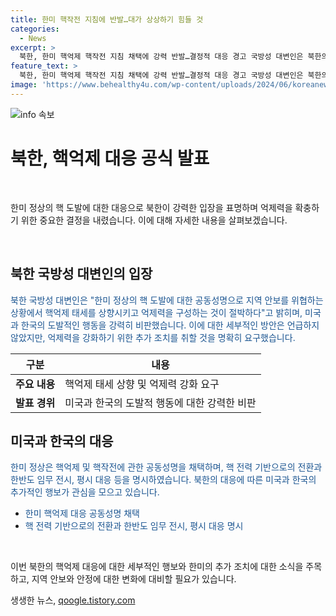 ```yaml
---
title: 한미 핵작전 지침에 반발…대가 상상하기 힘들 것
categories:
  - News
excerpt: >
  북한, 한미 핵억제 핵작전 지침 채택에 강력 반발…결정적 대응 경고 국방성 대변인은 북한의 국방력을 더욱 높이기 위해 중요한 요소를 추가해야 한다고 강조하며, 미국과 한국의 도발을 강력히 규탄했다. 한미 정상이 핵억제 핵작전 지침 공동성명을 채택한 것에 대한 북한의 반발과 경고가 이어졌다. 북한은 추가적인 억제력을 구성할 필요가 있으며, 도발을 멈추지 않을 경우 치르게 될 대가를 경고했다.
feature_text: >
  북한, 한미 핵억제 핵작전 지침 채택에 강력 반발…결정적 대응 경고 국방성 대변인은 북한의 국방력을 더욱 높이기 위해 중요한 요소를 추가해야 한다고 강조하며, 미국과 한국의 도발을 강력히 규탄했다. 한미 정상이 핵억제 핵작전 지침 공동성명을 채택한 것에 대한 북한의 반발과 경고가 이어졌다. 북한은 추가적인 억제력을 구성할 필요가 있으며, 도발을 멈추지 않을 경우 치르게 될 대가를 경고했다.
image: 'https://www.behealthy4u.com/wp-content/uploads/2024/06/koreanews.jpg'
---
```


<p><img src="https://www.behealthy4u.com/wp-content/uploads/2024/06/koreanews.jpg" alt="info 속보" /></p>

<h1>북한, 핵억제 대응 공식 발표</h1>

<p data-ke-size="size16">&nbsp;</p>

<p>한미 정상의 핵 도발에 대한 대응으로 북한이 강력한 입장을 표명하며 억제력을 확충하기 위한 중요한 결정을 내렸습니다. 이에 대해 자세한 내용을 살펴보겠습니다.</p>

<p data-ke-size="size16">&nbsp;</p>

<h2 data-ke-size="size26">북한 국방성 대변인의 입장</h2>

<p><span style="color: #1a5490;">북한 국방성 대변인은 "한미 정상의 핵 도발에 대한 공동성명으로 지역 안보를 위협하는 상황에서 핵억제 태세를 상향시키고 억제력을 구성하는 것이 절박하다"고 밝히며, 미국과 한국의 도발적인 행동을 강력히 비판했습니다. 이에 대한 세부적인 방안은 언급하지 않았지만, 억제력을 강화하기 위한 추가 조치를 취할 것을 명확히 요구했습니다.</span></p>

<table>
    <thead>
        <tr>
            <th>구분</th>
            <th>내용</th>
        </tr>
    </thead>
    <tbody>
        <tr>
            <td style="text-align: center; height: 17px;"><b>주요 내용</b></td>
            <td>핵억제 태세 상향 및 억제력 강화 요구</td>
        </tr>
        <tr>
            <td style="text-align: center; height: 17px;"><b>발표 경위</b></td>
            <td>미국과 한국의 도발적 행동에 대한 강력한 비판</td>
        </tr>
    </tbody>
</table>

<h2 data-ke-size="size26">미국과 한국의 대응</h2>

<p><span style="color: #1a5490;">한미 정상은 핵억제 및 핵작전에 관한 공동성명을 채택하며, 핵 전력 기반으로의 전환과 한반도 임무 전시, 평시 대응 등을 명시하였습니다. 북한의 대응에 따른 미국과 한국의 추가적인 행보가 관심을 모으고 있습니다.</span></p>

<ul>
    <li><span style="color: #1a5490;">한미 핵억제 대응 공동성명 채택</span></li>
    <li><span style="color: #1a5490;">핵 전력 기반으로의 전환과 한반도 임무 전시, 평시 대응 명시</span></li>
</ul>

<p data-ke-size="size16">&nbsp;</p>

<p>이번 북한의 핵억제 대응에 대한 세부적인 행보와 한미의 추가 조치에 대한 소식을 주목하고, 지역 안보와 안정에 대한 변화에 대비할 필요가 있습니다.</p>
생생한 뉴스, <a href="https://qoogle.tistory.com" rel="dofollow">qoogle.tistory.com</a>


